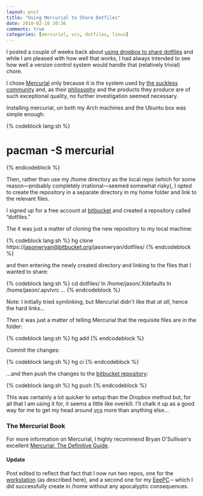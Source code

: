 ```yaml
---
layout: post
title: "Using Mercurial to Share Dotfiles"
date: 2010-02-10 20:36
comments: true
categories: [mercurial, vcs, dotfiles, linux]
---
```

I posted a couple of weeks back about 
[using dropbox to share dotfiles](http://jasonwryan.com/post/327549146/dotfiles)
and while I am pleased with how well that works, I had always intended to see how well a
version control system would handle that (relatively trivial) chore.

I chose [Mercurial](http://mercurial.selenic.com/) only because it is the 
system used by [the suckless community](http://suckless.org/) and, as their
[philosophy](http://suckless.org/manifest/) and the products they
produce are of such exceptional quality, no further investigation seemed
necessary.

Installing mercurial, on both my Arch machines and the Ubuntu box was simple
enough:

{% codeblock lang:sh %}
# pacman -S mercurial
{% endcodeblock %}

Then, rather than use my <span class="file">/home</span> directory as the local repo
(which for some reason—probably completely irrational—seemed somewhat risky),
I opted to create the repository in a separate directory in my home folder and
link to the relevant files.

I signed up for a free account at [bitbucket](http://bitbucket.org) and created a repository
called “dotfiles.”

The it was just a matter of cloning the new repository to my local
machine:

{% codeblock lang:sh %}
hg clone https://jasonwryan@bitbucket.org/jasonwryan/dotfiles/
{% endcodeblock %}

and then entering the newly created directory and linking to the files that
I wanted to share:

{% codeblock lang:sh %}
cd dotfiles/ ln /home/jason/.Xdefaults ln /home/jason/.apvlvrc
…
{% endcodeblock %}

Note: I initially tried symlinking, but Mercurial didn't like that
*at all*, hence the hard links…

Then it was just a matter of telling Mercurial that the requisite files
are in the folder:

{% codeblock lang:sh %}
hg add
{% endcodeblock %}

Commit the changes:

{% codeblock lang:sh %}
hg ci
{% endcodeblock %}

…and then push the changes to the [bitbucket repository](https://bitbucket.org/jasonwryan/):

{% codeblock lang:sh %}
hg push
{% endcodeblock %}

This was certainly a lot quicker to setup than the Dropbox method but, for
all that I am using it for, it seems a little like overkill. I'll chalk
it up as a good way for me to get my head around <acronym title="Version
Control Systems">vcs</acronym> more than anything else…

### The Mercurial Book
For more information on Mercurial, I highly
recommend Bryan O'Sullivan's excellent
[Mercurial: The Definitive Guide](http://hgbook.red-bean.com/).

#### Update 
Post edited to reflect that fact that I now run two repos,
one for the <a href="https://bitbucket.org/jasonwryan/workstation/src/"
title="work machine repo" target="_blank">workstation</a> (as described here),
and a second one for my <a href="https://bitbucket.org/jasonwryan/eeepc/src/"
title="Netbook repo" target="_blank">EeePC</a> – which I did successfully
create in <span class="file">/home</span> without any apocalyptic consequences.

